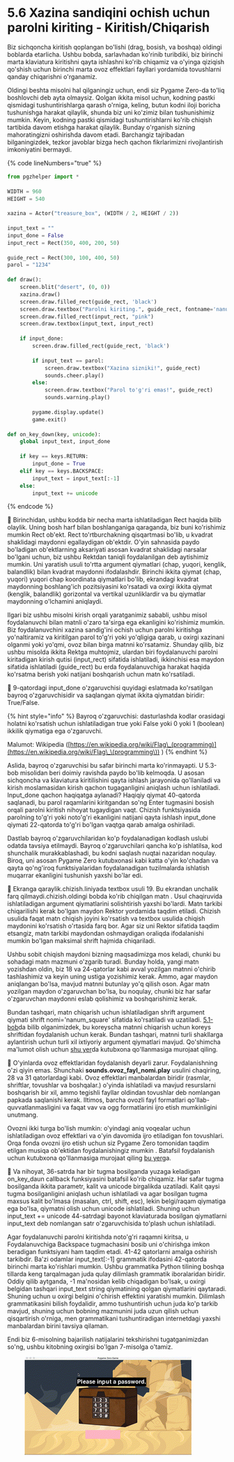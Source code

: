 # 5.6 Xazina sandiqini ochish uchun parolni kiriting - Kiritish/Chiqarish

Biz sichqoncha kiritish qoplangan bo'lishi (drag, bosish, va boshqa) oldingi boblarda etarlicha. Ushbu bobda, sarlavhadan ko'rinib turibdiki, biz birinchi marta klaviatura kiritishni qayta ishlashni ko'rib chiqamiz va o'yinga qiziqish qo'shish uchun birinchi marta ovoz effektlari fayllari yordamida tovushlarni qanday chiqarishni o'rganamiz.

Oldingi beshta misolni hal qilganingiz uchun, endi siz Pygame Zero-da to'liq boshlovchi deb ayta olmaysiz. Qolgan ikkita misol uchun, kodning pastki qismidagi tushuntirishlarga qarash o'rniga, keling, butun kodni iloji boricha tushunishga harakat qilaylik, shunda biz uni ko'zimiz bilan tushunishimiz mumkin. Keyin, kodning pastki qismidagi tushuntirishlarni ko'rib chiqish tartibida davom etishga harakat qilaylik. Bunday o'rganish sizning mahoratingizni oshirishda davom etadi. Barchangiz tajribadan bilganingizdek, tezkor javoblar bizga hech qachon fikrlarimizni rivojlantirish imkoniyatini bermaydi.

{% code lineNumbers="true" %}
```python
from pgzhelper import *

WIDTH = 960
HEIGHT = 540

xazina = Actor("treasure_box", (WIDTH / 2, HEIGHT / 2))

input_text = ""
input_done = False
input_rect = Rect(350, 400, 200, 50)

guide_rect = Rect(300, 100, 400, 50)
parol = "1234"

def draw():
    screen.blit("desert", (0, 0))
    xazina.draw()
    screen.draw.filled_rect(guide_rect, 'black')
    screen.draw.textbox("Parolni kiriting.", guide_rect, fontname='nanum_square')
    screen.draw.filled_rect(input_rect, "pink")
    screen.draw.textbox(input_text, input_rect)

    if input_done:
        screen.draw.filled_rect(guide_rect, 'black')

        if input_text == parol:
            screen.draw.textbox("Xazina sizniki!", guide_rect)
            sounds.cheer.play()
        else:
            screen.draw.textbox("Parol to'g'ri emas!", guide_rect)
            sounds.warning.play()

        pygame.display.update()
        game.exit()

def on_key_down(key, unicode):
    global input_text, input_done

    if key == keys.RETURN:
        input_done = True
    elif key == keys.BACKSPACE:
        input_text = input_text[:-1]
    else:
        input_text += unicode
```
{% endcode %}

🔢 Birinchidan, ushbu kodda bir necha marta ishlatiladigan Rect haqida bilib olaylik. Uning bosh harf bilan boshlanganiga qaraganda, biz buni ko'rishimiz mumkin Rect ob'ekt. Rect to'rtburchakning qisqartmasi bo'lib, u kvadrat shaklidagi maydonni egallaydigan ob'ektdir. O'yin sahnasida paydo bo'ladigan ob'ektlarning aksariyati asosan kvadrat shaklidagi narsalar bo'lgani uchun, biz ushbu Rektdan taniqli foydalanilgan deb aytishimiz mumkin. Uni yaratish usuli to'rtta argument qiymatlari (chap, yuqori, kenglik, balandlik) bilan kvadrat maydonni ifodalashdir. Birinchi ikkita qiymat (chap, yuqori) yuqori chap koordinata qiymatlari bo'lib, ekrandagi kvadrat maydonning boshlang'ich pozitsiyasini ko'rsatadi va oxirgi ikkita qiymat (kenglik, balandlik) gorizontal va vertikal uzunliklardir va bu qiymatlar maydonning o'lchamini aniqlaydi.

Ilgari biz ushbu misolni kirish orqali yaratganimiz sababli, ushbu misol foydalanuvchi bilan matnli o'zaro ta'sirga ega ekanligini ko'rishimiz mumkin. Biz foydalanuvchini xazina sandig'ini ochish uchun parolni kiritishga yo'naltiramiz va kiritilgan parol to'g'ri yoki yo'qligiga qarab, u oxirgi xazinani olganmi yoki yo'qmi, ovoz bilan birga matnni ko'rsatamiz. Shunday qilib, biz ushbu misolda ikkita Rektga muhtojmiz, ulardan biri foydalanuvchi parolni kiritadigan kirish qutisi (input\_rect) sifatida ishlatiladi, ikkinchisi esa maydon sifatida ishlatiladi (guide\_rect) bu erda foydalanuvchiga harakat haqida ko'rsatma berish yoki natijani boshqarish uchun matn ko'rsatiladi.

🔢 9-qatordagi input\_done o'zgaruvchisi quyidagi eslatmada ko'rsatilgan bayroq o'zgaruvchisidir va saqlangan qiymat ikkita qiymatdan biridir: True/False.

{% hint style="info" %}
Bayroq o'zgaruvchisi: dasturlashda kodlar orasidagi holatni ko'rsatish uchun ishlatiladigan true yoki False yoki 0 yoki 1 (boolean) ikkilik qiymatiga ega o'zgaruvchi.

Malumot: Wikipedia ([https://en.wikipedia.org/wiki/Flag\_(programming)](https://en.wikipedia.org/wiki/Flag\_\(programming\)) )
{% endhint %}

Aslida, bayroq o'zgaruvchisi bu safar birinchi marta ko'rinmayapti. U 5.3-bob misolidan beri doimiy ravishda paydo bo'lib kelmoqda. U asosan sichqoncha va klaviatura kiritilishini qayta ishlash jarayonida qo'llaniladi va kirish moslamasidan kirish qachon tugaganligini aniqlash uchun ishlatiladi. Input\_done qachon haqiqatga aylanadi? Haqiqiy qiymat 40-qatorda saqlanadi, bu parol raqamlarini kiritgandan so'ng Enter tugmasini bosish orqali parolni kiritish nihoyat tugaydigan vaqt. Chizish funktsiyasida parolning to'g'ri yoki noto'g'ri ekanligini natijani qayta ishlash input\_done qiymati 22-qatorda to'g'ri bo'lgan vaqtga qarab amalga oshiriladi.

Dastlab bayroq o'zgaruvchilaridan ko'p foydalanadigan kodlash uslubi odatda tavsiya etilmaydi. Bayroq o'zgaruvchilari qancha ko'p ishlatilsa, kod shunchalik murakkablashadi, bu kodni saqlash nuqtai nazaridan noqulay. Biroq, uni asosan Pygame Zero kutubxonasi kabi katta o'yin ko'chadan va qayta qo'ng'iroq funktsiyalaridan foydalanadigan tuzilmalarda ishlatish muqarrar ekanligini tushunish yaxshi bo'lar edi.

🔢 Ekranga qaraylik.chizish.liniyada textbox usuli 19. Bu ekrandan unchalik farq qilmaydi.chizish.oldingi bobda ko'rib chiqilgan matn . Usul chaqiruvida ishlatiladigan argument qiymatlarini solishtirish yaxshi bo'lardi. Matn tarkibi chiqarilishi kerak bo'lgan maydon Rektor yordamida taqdim etiladi. Chizish usulida faqat matn chiqish joyini ko'rsatish va textbox usulida chiqish maydonini ko'rsatish o'rtasida farq bor. Agar siz uni Rektor sifatida taqdim etsangiz, matn tarkibi maydondan oshmaydigan oraliqda ifodalanishi mumkin bo'lgan maksimal shrift hajmida chiqariladi.

Ushbu sobit chiqish maydoni bizning maqsadimizga mos keladi, chunki bu sohadagi matn mazmuni o'zgarib turadi. Bunday holda, yangi matn yozishdan oldin, biz 18 va 24-qatorlar kabi avval yozilgan matnni o'chirib tashlashimiz va keyin uning ustiga yozishimiz kerak. Ammo, agar maydon aniqlangan bo'lsa, mavjud matnni butunlay yo'q qilish oson. Agar matn yozilgan maydon o'zgaruvchan bo'lsa, bu noqulay, chunki biz har safar o'zgaruvchan maydonni eslab qolishimiz va boshqarishimiz kerak.

Bundan tashqari, matn chiqarish uchun ishlatiladigan shrift argument qiymati shrift nomi='nanum\_square' sifatida ko'rsatiladi va uzatiladi. [5.1-bob](https://roboticsware.gitbook.io/pygame\_zero-entry\_basic/5.-start-coding/5.1.3-kuchuk-mushuk)da bilib olganimizdek, bu koreyscha matnni chiqarish uchun koreys shriftidan foydalanish uchun kerak. Bundan tashqari, matnni turli shakllarga aylantirish uchun turli xil ixtiyoriy argument qiymatlari mavjud. Qo'shimcha ma'lumot olish uchun [shu yer](https://pygame-zero.readthedocs.io/en/stable/ptext.html)da kutubxona qo'llanmasiga murojaat qiling.

🔢 O'yinlarda ovoz effektlaridan foydalanish deyarli zarur. Foydalanishning o'zi qiyin emas. Shunchaki **sounds.ovoz\_fayl\_nomi.play** usulini chaqiring, 28 va 31 qatorlardagi kabi. Ovoz effektlari manbalardan biridir (rasmlar, shriftlar, tovushlar va boshqalar.) o'yinda ishlatiladi va mavjud resurslarni boshqarish bir xil, ammo tegishli fayllar oldindan tovushlar deb nomlangan papkada saqlanishi kerak. Iltimos, barcha ovozli fayl formatlari qo'llab-quvvatlanmasligini va faqat vav va ogg formatlarini ijro etish mumkinligini unutmang.

Ovozni ikki turga bo'lish mumkin: o'yindagi aniq voqealar uchun ishlatiladigan ovoz effektlari va o'yin davomida ijro etiladigan fon tovushlari. Orqa fonda ovozni ijro etish uchun siz Pygame Zero tomonidan taqdim etilgan musiqa ob'ektidan foydalanishingiz mumkin . Batafsil foydalanish uchun kutubxona qo'llanmasiga murojaat qiling [bu yer](https://pygame-zero.readthedocs.io/en/stable/builtins.html#music)ga.

🔢 Va nihoyat, 36-satrda har bir tugma bosilganda yuzaga keladigan on\_key\_daun callback funksiyasini batafsil ko'rib chiqamiz. Har safar tugma bosilganda ikkita parametr, kalit va unicode birgalikda uzatiladi. Kalit qaysi tugma bosilganligini aniqlash uchun ishlatiladi va agar bosilgan tugma maxsus kalit bo'lmasa (masalan, ctrl, shift, esc), lekin belgi/raqam qiymatiga ega bo'lsa, qiymatni olish uchun unicode ishlatiladi. Shuning uchun input\_text += unicode 44-satrdagi bayonot klaviaturada bosilgan qiymatlarni input\_text deb nomlangan satr o'zgaruvchisida to'plash uchun ishlatiladi.

Agar foydalanuvchi parolni kiritishda noto'g'ri raqamni kiritsa, u Foydalanuvchiga Backspace tugmachasini bosib uni o'chirishga imkon beradigan funktsiyani ham taqdim etadi. 41-42 qatorlarni amalga oshirish tarkibdir. Ba'zi odamlar input\_text\[:-1] grammatik ifodasini 42-qatorda birinchi marta ko'rishlari mumkin. Ushbu grammatika Python tilining boshqa tillarda keng tarqalmagan juda qulay dilimlash grammatik iboralaridan biridir. Oddiy qilib aytganda, -1 ma'nosidan kelib chiqadigan bo'lsak, u oxirgi belgidan tashqari input\_text string qiymatining qolgan qiymatlarini qaytaradi. Shuning uchun u oxirgi belgini o'chirish effektini yaratishi mumkin. Dilimlash grammatikasini bilish foydalidir, ammo tushuntirish uchun juda ko'p tarkib mavjud, shuning uchun bobning mazmunini juda uzun qilish uchun qisqartirish o'rniga, men grammatikani tushuntiradigan internetdagi yaxshi manbalardan birini tavsiya qilaman.

Endi biz 6-misolning bajarilish natijalarini tekshirishni tugatganimizdan so'ng, ushbu kitobning oxirgisi bo'lgan 7-misolga o'tamiz.

<figure><img src="../.gitbook/assets/PassChess.gif" alt=""><figcaption></figcaption></figure>
